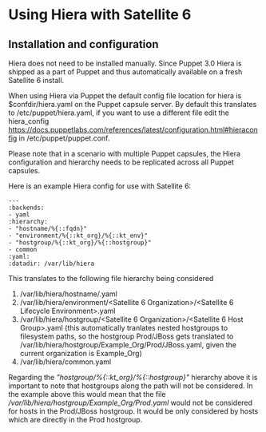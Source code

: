 # Using Hiera with Satellite 6

## Installation and configuration

Hiera does not need to be installed manually. Since Puppet 3.0 Hiera is shipped as a part of Puppet and thus automatically available on a fresh Satellite 6 install.

When using Hiera via Puppet the default config file location for hiera is $confdir/hiera.yaml on the Puppet capsule server. By default this translates to /etc/puppet/hiera.yaml, if you want to use a different file edit the hiera_config https://docs.puppetlabs.com/references/latest/configuration.html#hieraconfig in /etc/puppet/puppet.conf.

Please note that in a scenario with multiple Puppet capsules, the Hiera configuration and hierarchy needs to be replicated across all Puppet capsules.

Here is an example Hiera config for use with Satellite 6:
```
---
:backends:
- yaml
:hierarchy:
- "hostname/%{::fqdn}"
- "environment/%{::kt_org}/%{::kt_env}"
- "hostgroup/%{::kt_org}/%{::hostgroup}"
- common
:yaml:
:datadir: /var/lib/hiera
```

This translates to the following file hierarchy being considered

1. /var/lib/hiera/hostname/<fqdn>.yaml
2. /var/lib/hiera/environment/<Satellite 6 Organization>/<Satellite 6 Lifecycle Environment>.yaml
3. /var/lib/hiera/hostgroup/<Satellite 6 Organization>/<Satellite 6 Host Group>.yaml (this automatically tranlates nested hostgroups to filesystem paths, so the hostgroup Prod/JBoss gets translated to /var/lib/hiera/hostgroup/Example_Org/Prod/JBoss.yaml, given the current organization is Example_Org)
4. /var/lib/hiera/common.yaml

Regarding the _"hostgroup/%{::kt_org}/%{::hostgroup}"_ hierarchy above it is important to note that hostgroups along the path will not be considered. In the example above this would mean that the file _/var/lib/hiera/hostgroup/Example_Org/Prod.yaml_ would not be considered for hosts in the Prod/JBoss hostgroup. It would be only considered by hosts which are directly in the Prod hostgroup.

